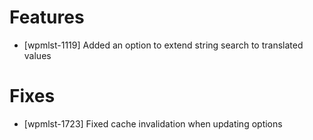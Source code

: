 # Features
* [wpmlst-1119] Added an option to extend string search to translated values

# Fixes
* [wpmlst-1723] Fixed cache invalidation when updating options